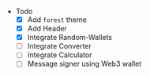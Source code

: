 - Todo
	- [x] Add `forest` theme
	- [x] Add Header
	- [x] Integrate Random-Wallets
	- [ ] Integrate Converter
	- [ ] Integrate Calculator
	- [ ] Message signer using Web3 wallet